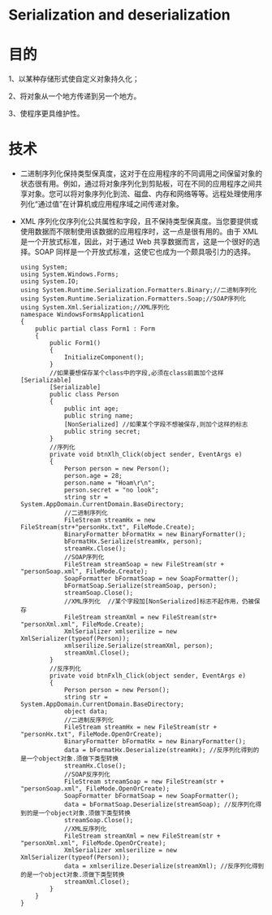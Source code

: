 # Serialization and deserialization

# 目的

1、以某种存储形式使自定义对象持久化；

2、将对象从一个地方传递到另一个地方。

3、使程序更具维护性。

# 技术

* 二进制序列化保持类型保真度，这对于在应用程序的不同调用之间保留对象的状态很有用。例如，通过将对象序列化到剪贴板，可在不同的应用程序之间共享对象。您可以将对象序列化到流、磁盘、内存和网络等等。远程处理使用序列化“通过值”在计算机或应用程序域之间传递对象。

* XML 序列化仅序列化公共属性和字段，且不保持类型保真度。当您要提供或使用数据而不限制使用该数据的应用程序时，这一点是很有用的。由于 XML 是一个开放式标准，因此，对于通过 Web 共享数据而言，这是一个很好的选择。SOAP 同样是一个开放式标准，这使它也成为一个颇具吸引力的选择。

      using System;
      using System.Windows.Forms;
      using System.IO;
      using System.Runtime.Serialization.Formatters.Binary;//二进制序列化
      using System.Runtime.Serialization.Formatters.Soap;//SOAP序列化
      using System.Xml.Serialization;//XML序列化
      namespace WindowsFormsApplication1
      {
          public partial class Form1 : Form
          {
              public Form1()
              {
                  InitializeComponent();
              }
              //如果要想保存某个class中的字段,必须在class前面加个这样[Serializable]
              [Serializable]
              public class Person
              {
                  public int age;
                  public string name;
                  [NonSerialized] //如果某个字段不想被保存,则加个这样的标志
                  public string secret;
              }
              //序列化
              private void btnXlh_Click(object sender, EventArgs e)
              {
                  Person person = new Person();
                  person.age = 28;
                  person.name = "Hoam\r\n";
                  person.secret = "no look";
                  string str = System.AppDomain.CurrentDomain.BaseDirectory;
                  //二进制序列化
                  FileStream streamHx = new FileStream(str+"personHx.txt", FileMode.Create);
                  BinaryFormatter bFormatHx = new BinaryFormatter();
                  bFormatHx.Serialize(streamHx, person);
                  streamHx.Close();
                  //SOAP序列化
                  FileStream streamSoap = new FileStream(str + "personSoap.xml", FileMode.Create);
                  SoapFormatter bFormatSoap = new SoapFormatter();
                  bFormatSoap.Serialize(streamSoap, person);
                  streamSoap.Close();
                  //XML序列化  //某个字段加[NonSerialized]标志不起作用，仍被保存
                  FileStream streamXml = new FileStream(str+ "personXml.xml", FileMode.Create);
                  XmlSerializer xmlserilize = new XmlSerializer(typeof(Person));
                  xmlserilize.Serialize(streamXml, person);
                  streamXml.Close();
              }
              //反序列化
              private void btnFxlh_Click(object sender, EventArgs e)
              {
                  Person person = new Person();
                  string str = System.AppDomain.CurrentDomain.BaseDirectory;
                  object data;
                  //二进制反序列化
                  FileStream streamHx = new FileStream(str + "personHx.txt", FileMode.OpenOrCreate);
                  BinaryFormatter bFormatHx = new BinaryFormatter();
                  data = bFormatHx.Deserialize(streamHx); //反序列化得到的是一个object对象.须做下类型转换
                  streamHx.Close();
                  //SOAP反序列化
                  FileStream streamSoap = new FileStream(str + "personSoap.xml", FileMode.OpenOrCreate);
                  SoapFormatter bFormatSoap = new SoapFormatter();
                  data = bFormatSoap.Deserialize(streamSoap); //反序列化得到的是一个object对象.须做下类型转换
                  streamSoap.Close();
                  //XML反序列化 
                  FileStream streamXml = new FileStream(str + "personXml.xml", FileMode.OpenOrCreate);
                  XmlSerializer xmlserilize = new XmlSerializer(typeof(Person));
                  data = xmlserilize.Deserialize(streamXml); //反序列化得到的是一个object对象.须做下类型转换
                  streamXml.Close();
              }
          }
      }

